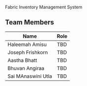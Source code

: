 Fabric Inventory Management System

## Team Members

| Name      | Role                     | 
|-----------|---------------------|
| Haleemah Amisu  | TBD                     | |
| Joseph Frishkorn | TBD                     |
| Aastha Bhatt| TBD                     | 
| Bhuvan Angiraa | TBD                     | 
| Sai MAnaswini Utla  | TBD                     | 

